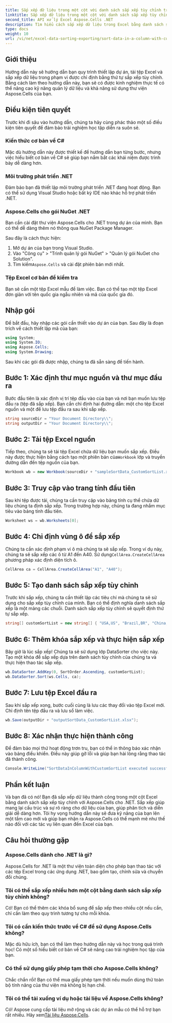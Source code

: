 ```yaml
---
title: Sắp xếp dữ liệu trong một cột với danh sách sắp xếp tùy chỉnh trong Excel
linktitle: Sắp xếp dữ liệu trong một cột với danh sách sắp xếp tùy chỉnh trong Excel
second_title: API xử lý Excel Aspose.Cells .NET
description: Tìm hiểu cách sắp xếp dữ liệu trong Excel bằng danh sách sắp xếp tùy chỉnh với Aspose.Cells cho .NET trong hướng dẫn toàn diện này.
type: docs
weight: 10
url: /vi/net/excel-data-sorting-exporting/sort-data-in-a-column-with-custom-sort-list-in-excel/
---
```

## Giới thiệu

Hướng dẫn này sẽ hướng dẫn bạn quy trình thiết lập dự án, tải tệp Excel và sắp xếp dữ liệu trong phạm vi được chỉ định bằng thứ tự sắp xếp tùy chỉnh. Bằng cách làm theo hướng dẫn này, bạn sẽ có được kinh nghiệm thực tế có thể nâng cao kỹ năng quản lý dữ liệu và khả năng sử dụng thư viện Aspose.Cells của bạn.

## Điều kiện tiên quyết

Trước khi đi sâu vào hướng dẫn, chúng ta hãy cùng phác thảo một số điều kiện tiên quyết để đảm bảo trải nghiệm học tập diễn ra suôn sẻ.

### Kiến thức cơ bản về C#

Mặc dù hướng dẫn này được thiết kế để hướng dẫn bạn từng bước, nhưng việc hiểu biết cơ bản về C# sẽ giúp bạn nắm bắt các khái niệm được trình bày dễ dàng hơn.

### Môi trường phát triển .NET

Đảm bảo bạn đã thiết lập môi trường phát triển .NET đang hoạt động. Bạn có thể sử dụng Visual Studio hoặc bất kỳ IDE nào khác hỗ trợ phát triển .NET.

### Aspose.Cells cho gói NuGet .NET

Bạn cần cài đặt thư viện Aspose.Cells cho .NET trong dự án của mình. Bạn có thể dễ dàng thêm nó thông qua NuGet Package Manager. 

Sau đây là cách thực hiện:

1. Mở dự án của bạn trong Visual Studio.
2. Vào "Công cụ" > "Trình quản lý gói NuGet" > "Quản lý gói NuGet cho Solution".
3.  Tìm kiếm`Aspose.Cells` và cài đặt phiên bản mới nhất.

### Tệp Excel cơ bản để kiểm tra

Bạn sẽ cần một tệp Excel mẫu để làm việc. Bạn có thể tạo một tệp Excel đơn giản với tên quốc gia ngẫu nhiên và mã của quốc gia đó.

## Nhập gói

Để bắt đầu, hãy nhập các gói cần thiết vào dự án của bạn. Sau đây là đoạn trích về cách thiết lập mã của bạn:

```csharp
using System;
using System.IO;
using Aspose.Cells;
using System.Drawing;
```

Sau khi các gói đã được nhập, chúng ta đã sẵn sàng để tiến hành.

## Bước 1: Xác định thư mục nguồn và thư mục đầu ra 

Bước đầu tiên là xác định vị trí tệp đầu vào của bạn và nơi bạn muốn lưu tệp đầu ra (tệp đã sắp xếp). Bạn cần chỉ định hai đường dẫn: một cho tệp Excel nguồn và một để lưu tệp đầu ra sau khi sắp xếp.

```csharp
string sourceDir = "Your Document Directory\\";
string outputDir = "Your Document Directory\\";
```

## Bước 2: Tải tệp Excel nguồn

Tiếp theo, chúng ta sẽ tải tệp Excel chứa dữ liệu bạn muốn sắp xếp. Điều này được thực hiện bằng cách tạo một phiên bản của`Workbook` lớp và truyền đường dẫn đến tệp nguồn của bạn.

```csharp
Workbook wb = new Workbook(sourceDir + "sampleSortData_CustomSortList.xlsx");
```

## Bước 3: Truy cập vào trang tính đầu tiên 

Sau khi tệp được tải, chúng ta cần truy cập vào bảng tính cụ thể chứa dữ liệu chúng ta định sắp xếp. Trong trường hợp này, chúng ta đang nhắm mục tiêu vào bảng tính đầu tiên.

```csharp
Worksheet ws = wb.Worksheets[0];
```

## Bước 4: Chỉ định vùng ô để sắp xếp

 Chúng ta cần xác định phạm vi ô mà chúng ta sẽ sắp xếp. Trong ví dụ này, chúng ta sẽ sắp xếp các ô từ A1 đến A40. Sử dụng`CellArea.CreateCellArea` phương pháp xác định diện tích ô.

```csharp
CellArea ca = CellArea.CreateCellArea("A1", "A40");
```

## Bước 5: Tạo danh sách sắp xếp tùy chỉnh

Trước khi sắp xếp, chúng ta cần thiết lập các tiêu chí mà chúng ta sẽ sử dụng cho sắp xếp tùy chỉnh của mình. Bạn có thể định nghĩa danh sách sắp xếp là một mảng các chuỗi. Danh sách sắp xếp tùy chỉnh sẽ quyết định thứ tự sắp xếp.

```csharp
string[] customSortList = new string[] { "USA,US", "Brazil,BR", "China,CN", "Russia,RU", "Canada,CA" };
```

## Bước 6: Thêm khóa sắp xếp và thực hiện sắp xếp

Bây giờ là lúc sắp xếp! Chúng ta sẽ sử dụng lớp DataSorter cho việc này. Tạo một khóa để sắp xếp dựa trên danh sách tùy chỉnh của chúng ta và thực hiện thao tác sắp xếp.

```csharp
wb.DataSorter.AddKey(0, SortOrder.Ascending, customSortList);
wb.DataSorter.Sort(ws.Cells, ca);
```

## Bước 7: Lưu tệp Excel đầu ra

Sau khi sắp xếp xong, bước cuối cùng là lưu các thay đổi vào tệp Excel mới. Chỉ định tên tệp đầu ra và lưu sổ làm việc.

```csharp
wb.Save(outputDir + "outputSortData_CustomSortList.xlsx");
```

## Bước 8: Xác nhận thực hiện thành công

Để đảm bảo mọi thứ hoạt động trơn tru, bạn có thể in thông báo xác nhận vào bảng điều khiển. Điều này giúp gỡ lỗi và giúp bạn hài lòng rằng thao tác đã thành công.

```csharp
Console.WriteLine("SortDataInColumnWithCustomSortList executed successfully.\r\n");
```

## Phần kết luận

Và bạn đã có nó! Bạn đã sắp xếp dữ liệu thành công trong một cột Excel bằng danh sách sắp xếp tùy chỉnh với Aspose.Cells cho .NET. Sắp xếp giúp mang lại cấu trúc và sự rõ ràng cho dữ liệu của bạn, giúp phân tích và diễn giải dễ dàng hơn. Tôi hy vọng hướng dẫn này sẽ đưa kỹ năng của bạn lên một tầm cao mới và giúp bạn nhận ra Aspose.Cells có thể mạnh mẽ như thế nào đối với các tác vụ liên quan đến Excel của bạn.

## Câu hỏi thường gặp

### Aspose.Cells dành cho .NET là gì?
Aspose.Cells for .NET là một thư viện toàn diện cho phép bạn thao tác với các tệp Excel trong các ứng dụng .NET, bao gồm tạo, chỉnh sửa và chuyển đổi chúng.

### Tôi có thể sắp xếp nhiều hơn một cột bằng danh sách sắp xếp tùy chỉnh không?
Có! Bạn có thể thêm các khóa bổ sung để sắp xếp theo nhiều cột nếu cần, chỉ cần làm theo quy trình tương tự cho mỗi khóa.

### Tôi có cần kiến thức trước về C# để sử dụng Aspose.Cells không?
Mặc dù hữu ích, bạn có thể làm theo hướng dẫn này và học trong quá trình học! Có một số hiểu biết cơ bản về C# sẽ nâng cao trải nghiệm học tập của bạn.

### Có thể sử dụng giấy phép tạm thời cho Aspose.Cells không?
Chắc chắn rồi! Bạn có thể mua giấy phép tạm thời nếu muốn dùng thử toàn bộ tính năng của thư viện mà không bị hạn chế.

### Tôi có thể tải xuống ví dụ hoặc tài liệu về Aspose.Cells không?
 Có! Aspose cung cấp tài liệu mở rộng và các dự án mẫu có thể hỗ trợ bạn rất nhiều. Hãy xem[Tài liệu Aspose.Cells](https://reference.aspose.com/cells/net/).